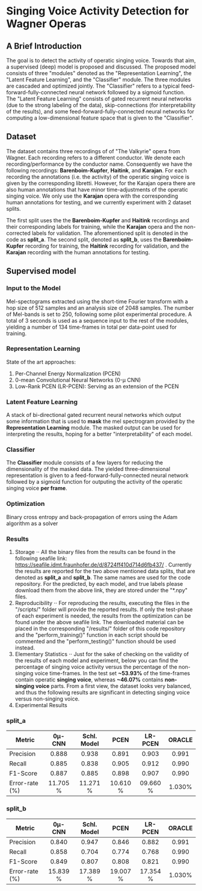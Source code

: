 # Singing Voice Activity Detection for Wagner Operas
## A Brief Introduction
The goal is to detect the activity of operatic singing voice. Towards that aim, a supervised (deep) model
is proposed and discussed. The proposed model consists of three "modules" denoted as the "Representation Learning",
the "Latent Feature Learning", and the "Classifier" module. The three modules are cascaded and optimized jointly.
The "Classifier" refers to a typical feed-forward-fully-connected neural network followed by a sigmoid function.
The "Latent Feature Learning" consists of gated recurrent neural networks (due to the strong labeling of the data),
skip-connections (for interpretability of the results), and some feed-forward-fully-connected neural networks
for computing a low-dimensional feature space that is given to the "Classifier".

## Dataset
The dataset contains three recordings of of "The Valkyrie" opera from Wagner. Each recording refers to a different
conductor. We denote each recording/performance by the conductor name. Consequently we have the following recordings:
**Barenboim-Kupfer**, **Haitink**, and **Karajan**. For each recording the annotations (i.e. the activity) of the operatic
singing voice is given by the corresponding libretti. However, for the Karajan opera there are also human annotations
that have minor time-adjustments of the operatic singing voice. We only use the **Karajan** opera with the corresponding
human annotations for testing, and we currently experiment with 2 dataset splits. 

The first split uses the the  **Barenboim-Kupfer** and **Haitink** recordings and their corresponding labels for training,
while the **Karajan** opera and the non-corrected labels for validation. The aforementioned split is denoted in the
code as **split_a**. The second split, denoted as **split_b**, uses the **Barenboim-Kupfer** recording for training,
the **Haitink** recording for validation, and the **Karajan** recording with the human annotations for testing.


## Supervised model
### Input to the Model
Mel-spectograms extracted using the short-time Fourier transform with a hop size of 512 samples and an analysis size of 2048 samples.
The number of Mel-bands is set to 250, following some pilot experimental procedure. A total of 3 seconds is used as a
sequence input to the rest of the modules, yielding a number of 134 time-frames in total per data-point used for training.
### Representation Learning
State of the art approaches:
1. Per-Channel Energy Normalization (PCEN)
2. 0-mean Convolutional Neural Networks (0-μ CNN)
3. Low-Rank PCEN (LR-PCEN): Serving as an extension of the PCEN
### Latent Feature Learning
A stack of bi-directional gated recurrent neural networks which output some information that is used to **mask** the
mel spectrogram provided by the **Representation Learning** module. The masked output can be used for interpreting
the results, hoping for a better "interpretability" of each model.
### Classifier
The **Classifier** module consists of a few layers for reducing the dimensionality of the masked data. The yielded
three-dimensional representation is given to a feed-forward-fully-connected neural network followed by a sigmoid function
for outputing the activity of the operatic singing voice **per frame**.
### Optimization
Binary cross entropy and back-propagation of errors using the Adam algorithm as a solver


### Results
1. Storage
⋅⋅ All the binary files from the results can be found in the following seafile link: https://seafile.idmt.fraunhofer.de/d/8724ff410d714d6fb437/ .
Currently the results are reported for the two above mentioned data splits, that are denoted as **split_a** and **split_b**.
The same names are used for the code repository. For the predicted, by each model, and true labels please download them
from the above link, they are stored under the "*.npy" files.
2. Reproducibility
⋅⋅ For reproducing the results, executing the files in the "/scripts/" folder will provide the reported
results. If only the test-phase of each experiment is needed, the results from the optimization can be found under
the above seafile link. The downloaded material can be placed in the corresponding "/results/" folder of this code
repository and the "perform_training()" function in each script should be commented and the "perform_testing()" function
should be used instead.
3. Elementary Statistics
⋅⋅ Just for the sake of checking on the validity of the results of each model and experiment, below you can find the percentage
of singing voice activity versus the percentage of the non-singing voice time-frames.
In the test set **~53.93%** of the time-frames contain operatic **singing voice**, whereas **~46.07%** contains **non-singing voice**
parts. From a first view, the dataset looks very balanced, and thus the following results are significant in
detecting singing voice versus non-singing voice.
4. Experimental Results

### **split_a**
| Metric         | 0μ-CNN    |Schl. Model| PCEN    | LR-PCEN  |  ORACLE  |
| ---------------|:---------:|:---------:|:-------:|:--------:|:--------:|
| Precision      | 0.888     | 0.938     | 0.891   | 0.903    |0.991     |
| Recall         | 0.885     | 0.838     | 0.905   | 0.912    |0.990     |
| F1-Score       | 0.887     | 0.885     | 0.898   | 0.907    |0.990     |
| Error-rate (%) | 11.705 %  | 11.271 %  | 10.610 %| 09.660 % |1.030%    |

### **split_b**
| Metric         | 0μ-CNN    |Schl. Model| PCEN    | LR-PCEN  |  ORACLE  |
| ---------------|:---------:|:---------:|:-------:|:--------:|:--------:|
| Precision      | 0.840     | 0.947     | 0.846   | 0.882    |0.991     |
| Recall         | 0.858     | 0.704     | 0.774   | 0.768    |0.990     |
| F1-Score       | 0.849     | 0.807     | 0.808   | 0.821    |0.990     |
| Error-rate (%) | 15.839 %  | 17.389 %  | 19.007 %| 17.354 % |1.030%    |



